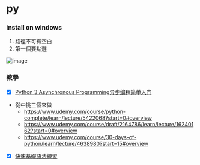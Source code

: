 # py

### install on windows
1. 路徑不可有空白
2. 第一個要點選

![image](https://user-images.githubusercontent.com/11582103/180693559-2ae98a61-c6f3-4ff3-a4da-06b941938820.png)

### 教學
* [x] [Python 3 Asynchronous Programming异步编程简单入门](https://www.udemy.com/course/python-3-asynchronous-programming/)
* 從中挑三個來做
  * https://www.udemy.com/course/python-complete/learn/lecture/5422068?start=0#overview
  * https://www.udemy.com/course/draft/2164786/learn/lecture/16240162?start=0#overview
  * https://www.udemy.com/course/30-days-of-python/learn/lecture/4638980?start=15#overview
* [x] [快速基礎語法練習](https://www.w3schools.com/python/exercise.asp?filename=exercise_modules4)
